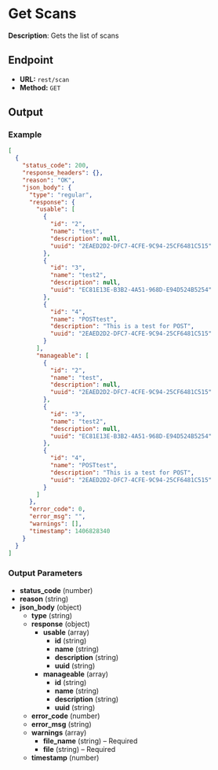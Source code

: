 # Get Scans

**Description**: Gets the list of scans

## Endpoint

- **URL:** `rest/scan`
- **Method:** `GET`
## Output

### Example

```json
[
  {
    "status_code": 200,
    "response_headers": {},
    "reason": "OK",
    "json_body": {
      "type": "regular",
      "response": {
        "usable": [
          {
            "id": "2",
            "name": "test",
            "description": null,
            "uuid": "2EAED2D2-DFC7-4CFE-9C94-25CF6481C515"
          },
          {
            "id": "3",
            "name": "test2",
            "description": null,
            "uuid": "EC81E13E-B3B2-4A51-968D-E94D524B5254"
          },
          {
            "id": "4",
            "name": "POSTtest",
            "description": "This is a test for POST",
            "uuid": "2EAED2D2-DFC7-4CFE-9C94-25CF6481C515"
          }
        ],
        "manageable": [
          {
            "id": "2",
            "name": "test",
            "description": null,
            "uuid": "2EAED2D2-DFC7-4CFE-9C94-25CF6481C515"
          },
          {
            "id": "3",
            "name": "test2",
            "description": null,
            "uuid": "EC81E13E-B3B2-4A51-968D-E94D524B5254"
          },
          {
            "id": "4",
            "name": "POSTtest",
            "description": "This is a test for POST",
            "uuid": "2EAED2D2-DFC7-4CFE-9C94-25CF6481C515"
          }
        ]
      },
      "error_code": 0,
      "error_msg": "",
      "warnings": [],
      "timestamp": 1406828340
    }
  }
]
```
### Output Parameters

- **status_code** (number)
- **reason** (string)
- **json_body** (object)
  - **type** (string)
  - **response** (object)
    - **usable** (array)
      - **id** (string)
      - **name** (string)
      - **description** (string)
      - **uuid** (string)
    - **manageable** (array)
      - **id** (string)
      - **name** (string)
      - **description** (string)
      - **uuid** (string)
  - **error_code** (number)
  - **error_msg** (string)
  - **warnings** (array)
    - **file_name** (string) – Required
    - **file** (string) – Required
  - **timestamp** (number)